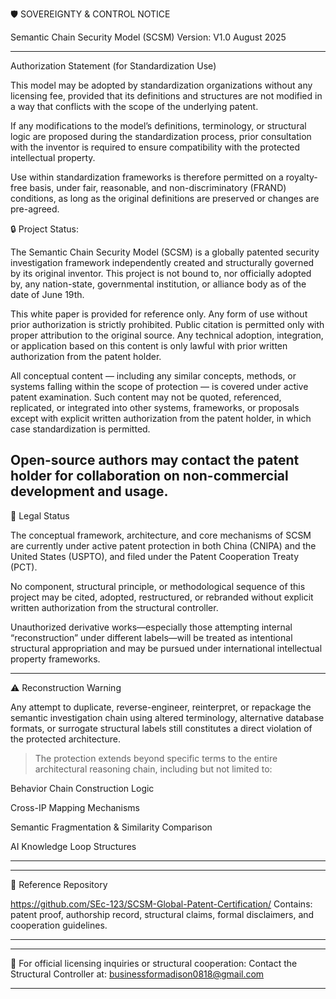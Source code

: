 🛡️ SOVEREIGNTY & CONTROL NOTICE

Semantic Chain Security Model (SCSM)
Version: V1.0 August 2025


---
Authorization Statement (for Standardization Use)

This model may be adopted by standardization organizations without any licensing fee, provided that its definitions and structures are not modified in a way that conflicts with the scope of the underlying patent.

If any modifications to the model’s definitions, terminology, or structural logic are proposed during the standardization process, prior consultation with the inventor is required to ensure compatibility with the protected intellectual property.

Use within standardization frameworks is therefore permitted on a royalty-free basis, under fair, reasonable, and non-discriminatory (FRAND) conditions, as long as the original definitions are preserved or changes are pre-agreed.

🔒 Project Status: 

The Semantic Chain Security Model (SCSM) is a globally patented security investigation framework independently created and structurally governed by its original inventor.
This project is not bound to, nor officially adopted by, any nation-state, governmental institution, or alliance body as of the date of June 19th.

This white paper is provided for reference only. Any form of use without prior authorization is strictly prohibited. Public citation is permitted only with proper attribution to the original source. Any technical adoption, integration, or application based on this content is only lawful with prior written authorization from the patent holder.

All conceptual content — including any similar concepts, methods, or systems falling within the scope of protection — is covered under active patent examination. Such content may not be quoted, referenced, replicated, or integrated into other systems, frameworks, or proposals except with explicit written authorization from the patent holder, in which case standardization is permitted.

Open-source authors may contact the patent holder for collaboration on non-commercial development and usage.
---

📜 Legal Status

The conceptual framework, architecture, and core mechanisms of SCSM are currently under active patent protection in both China (CNIPA) and the United States (USPTO), and filed under the Patent Cooperation Treaty (PCT).

No component, structural principle, or methodological sequence of this project may be cited, adopted, restructured, or rebranded without explicit written authorization from the structural controller.

Unauthorized derivative works—especially those attempting internal “reconstruction” under different labels—will be treated as intentional structural appropriation and may be pursued under international intellectual property frameworks.



---

⚠️ Reconstruction Warning

Any attempt to duplicate, reverse-engineer, reinterpret, or repackage the semantic investigation chain using altered terminology, alternative database formats, or surrogate structural labels still constitutes a direct violation of the protected architecture.

> The protection extends beyond specific terms to the entire architectural reasoning chain, including but not limited to:

Behavior Chain Construction Logic

Cross-IP Mapping Mechanisms

Semantic Fragmentation & Similarity Comparison

AI Knowledge Loop Structures





---




---

🔗 Reference Repository

https://github.com/SEc-123/SCSM-Global-Patent-Certification/
Contains: patent proof, authorship record, structural claims, formal disclaimers, and cooperation guidelines.


---





---

📧 For official licensing inquiries or structural cooperation:
Contact the Structural Controller at: businessformadison0818@gmail.com


---


